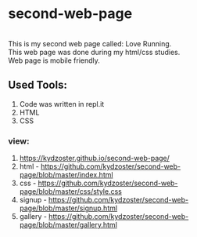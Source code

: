 # second-web-page
<br>
This is my second web page called: Love Running.<br>
This web page was done during my html/css studies.<br>
Web page is mobile friendly.<br>

## Used Tools:
1. Code was written in repl.it 
2. HTML
3. CSS 

### view:
1. https://kydzoster.github.io/second-web-page/
2. html - https://github.com/kydzoster/second-web-page/blob/master/index.html
3. css - https://github.com/kydzoster/second-web-page/blob/master/css/style.css
4. signup - https://github.com/kydzoster/second-web-page/blob/master/signup.html
5. gallery - https://github.com/kydzoster/second-web-page/blob/master/gallery.html
